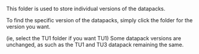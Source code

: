 This folder is used to store individual versions of the datapacks.

To find the specific version of the datapacks, simply click the folder for the version you want. 

(ie, select the TU1 folder if you want TU1)
Some datapack versions are unchanged, as such as the TU1 and TU3 datapack remaining the same.
